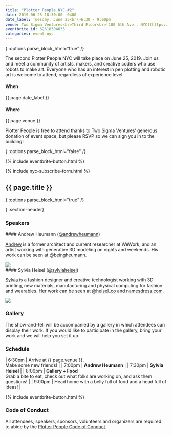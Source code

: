 ```yaml
---
title: "Plotter People NYC #2"
date: 2019-06-25 18:30:00 -0400
date_label: Tuesday, June 25<br/>6:30 - 9:00pm
venue: Two Sigma Ventures<br>Third Floor<br>[100 6th Ave., NYC](https://goo.gl/maps/CDfbvvHRyeP4AFWV7)
eventbrite_id: 62618304033
categories: event-nyc
---
```

{::options parse_block_html="true" /}

The second Plotter People NYC will take place on June 25, 2019. Join us and meet a community of artists, makers, and creative coders who use robots to make art. Everyone who has an interest in pen plotting and robotic art is welcome to attend, regardless of experience level.

<div class="when-and-where">
<div class="when">
<h4>When</h4>
{{ page.date_label }}
</div>
<div class="where">
<h4>Where</h4>
{{ page.venue }}
</div>
</div>

Plotter People is free to attend thanks to Two Sigma Ventures’ generous donation of event
space, but please RSVP so we can sign you in to the building!

{::options parse_block_html="false" /}

{% include eventbrite-button.html %}

{% include nyc-subscribe-form.html %}

<div class="squiggly">
	<h2>{{ page.title }}</h2>
</div>

{::options parse_block_html="true" /}

{:.section-header}
### Speakers

<div class="speaker">
<div class="speaker-description">
#### Andrew Heumann (<a href="https://twitter.com/andrewheumann">@andrewheumann</a>)

<a href="http://www.andrewheumann.com/">Andrew</a> is a former architect and current researcher at WeWork, and an artist working with generative 3D modeling on nights and weekends. His work can be seen at [@beingheumann](https://www.instagram.com/beingheumann/).

</div>
<img src="{{ site.baseurl }}/assets/img/andrew.jpg" class="speaker-image" />
</div>

<div class="speaker">
<div class="speaker-description">
#### Sylvia Heisel (<a href="https://twitter.com/sylviaheisel">@sylviaheisel</a>)

<a href="https://heisel.co/">Sylvia</a> is a fashion designer and creative technologist working with 3D printing, new materials, manufacturing and physical computing for fashion and wearables. Her work can be seen at [@heisel_co](https://www.instagram.com/heisel_co/) and [namesdress.com](https://www.namesdress.com/).

</div>
<img src="{{ site.baseurl }}/assets/img/sylvia.jpg" class="speaker-image" />
</div>

### Gallery

The show-and-tell will be accompanied by a gallery in which attendees can display their work. If you would like to participate in the gallery, bring your work and we will help you set it up.

### Schedule

| 6:30pm | Arrive at {{ page.venue }}.<br/>Make some new friends! |
| 7:00pm | **Andrew Heumann** |
| 7:30pm | **Sylvia Heisel** |
| 8:00pm | **Gallery + Food**<br/>Grab a bite to eat, check out what folks are working on, and ask them questions! |
| 9:00pm | Head home with a belly full of food and a head full of ideas! |

{% include eventbrite-button.html %}

### Code of Conduct

All attendees, speakers, sponsors, volunteers and organizers are required to
abide by the [Plotter People Code of Conduct][coc].

[coc]: /conduct.html

<script src="https://www.eventbrite.com/static/widgets/eb_widgets.js"></script>
<script type="text/javascript">
(window.rsvpIds || []).forEach(function (id) {
	window.EBWidgets.createWidget({
		widgetType: 'checkout',
		eventId: '{{ page.eventbrite_id }}',
		modal: true,
		modalTriggerElementId: id,
		onOrderComplete: function() {},
	})
})
</script>